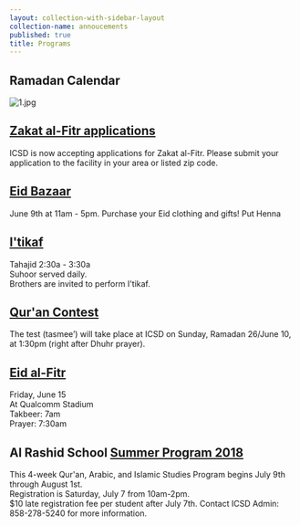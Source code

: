 ```yaml
---
layout: collection-with-sidebar-layout
collection-name: annoucements
published: true
title: Programs
---
```

## Ramadan Calendar
![1.jpg]({{site.baseurl}}/media/1.jpg)

## [Zakat al-Fitr applications](http://www.icsd.org/applications/zakat-al-fitr)
ICSD is now accepting applications for Zakat al-Fitr. Please submit your application to the facility in your area or listed zip code.

## [Eid Bazaar](http://www.icsd.org/events/eid-bazaar)
June 9th at 11am - 5pm.
Purchase your Eid clothing and gifts! Put Henna

## [I'tikaf](http://www.icsd.org/events/itikaf)
Tahajid 2:30a - 3:30a  
Suhoor served daily.  
Brothers are invited to perform I'tikaf.

## [Qur'an Contest](http://www.icsd.org/events/qur-an-contest-1439-2018)
The test (tasmee’) will take place at ICSD on Sunday, Ramadan 26/June 10, at 1:30pm (right after Dhuhr prayer).

## [Eid al-Fitr](http://www.icsd.org/events/eid-al-fitr)
Friday, June 15  
At Qualcomm Stadium  
Takbeer: 7am  
Prayer: 7:30am

## Al Rashid School [Summer Program 2018](http://www.icsd.org/events/alrashid-summer-program)
This 4-week Qur'an, Arabic, and Islamic Studies Program begins July 9th through August 1st.  
Registration is Saturday, July 7 from 10am-2pm.  
$10 late registration fee per student after July 7th.
Contact ICSD Admin: 858-278-5240 for more information.
